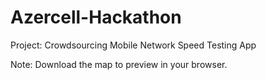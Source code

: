# Azercell-Hackathon

Project: Crowdsourcing Mobile Network Speed Testing App

Note: Download the map to preview in your browser.
